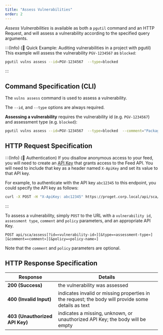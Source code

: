```yaml
---
title: "Assess Vulnerabilities"
order: 2
---
```


*Assess Vulnerabilities* is available as both a `pgutil` command and an HTTP Request, and will assess a vulnerability according to the specified query arguments.

:::(Info) (🚀 Quick Example: Auditing vulnerabilities in a project with pgutil)
This example will assess the vulnerability `PGV-1234567` as `blocked`:

```bash
pgutil vulns assess --id=PGV-1234567  --type=blocked  
```
:::

## Command Specification (CLI)
The `vulns assess` command is used to assess a vulnerability.

The  `--id`, and `--type` options are always required.

**Assessing a vulnerability** requires the vulnerability id (e.g. `PGV-1234567`) and assessment type (e.g. `blocked`):

```bash
pgutil vulns assess --id=PGV-1234567  --type=blocked  --comment="Package non-compliant" --policy=myPolicy
```

## HTTP Request Specification

:::(Info) (🔑 Authentication)
If you disallow anonymous access to your feed, you will need to create an [API Key](/docs/proget/reference-api/proget-apikeys) that grants access to the Feed API.  You will need to include that key as a header named `X-ApiKey` and set its value to that API key.

For example, to authenticate with the API key `abc12345`  to this endpoint, you could specify the API key as follows:

```bash
curl -X POST -H "X-ApiKey: abc12345" https://proget.corp.local/api/sca/assess
```
:::

To assess a vulnerability, simply `POST` to the URL with a `vulnerability id`, `assessment type`, `comment` and `policy` parameters, and an appropriate API Key. 

```
POST api/sca/assess[?id=«vulnerability-id»][&type=«assessment-type»][&comment=«comment»][&policy=«policy-name»]
```
Note that the `comment` and `policy` parameters are optional.

## HTTP Response Specification

| Response | Details |
|---|---|
| **200 (Success)** | the vulnerability was assessed |
| **400 (Invalid Input)** | indicates invalid or missing properties in the request; the body will provide some details as text |
| **403 (Unauthorized API Key)** | indicates a missing, unknown, or unauthorized API Key; the body will be empty |